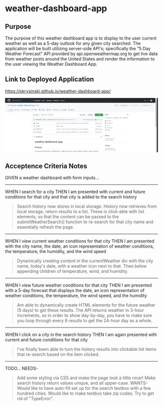 # weather-dashboard-app

## Purpose

The purpose of this weather dashboard app is to display to the user current weather as well as a 5-day outlook for any given city searched.  The application will be built utilizing server-side API's; specifically the "5 Day Weather Forecast" API provided by api.openweathermap.org to get live data from weather posts around the United States and render the information to the user viewing the Weather Dashboard App.

## Link to Deployed Application

https://pkrysinski.github.io/weather-dashboard-app/

![Alt text](https://github.com/Pkrysinski/weather-dashboard-app/blob/main/assets/images/github-screenshot.PNG)

## Acceptence Criteria Notes

GIVEN a weather dashboard with form inputs...

- - - - -
WHEN I search for a city
THEN I am presented with current and future conditions for that city and that city is added to the search history
>Search history now stores in local storage.
>History now retrieves from local storage, return results to a list.  These is click-able with list elements, so that the content can be passed to the submitWeatherSearch() function to re-search for that city name and essentially refresh the page.

- - - - -
WHEN I view current weather conditions for that city
THEN I am presented with the city name, the date, an icon representation of weather conditions, the temperature, the humidity, and the wind speed
>Dynamically creating content in the currentWeather div with the city name, today's date, with a weather icon next to that.  Then below appending children of temperature, wind, and humidity.

- - - - -
WHEN I view future weather conditions for that city
THEN I am presented with a 5-day forecast that displays the date, an icon representation of weather conditions, the temperature, the wind speed, and the humidity
>Am able to dynamically create HTML elements for the future weather (5 days) to get these results.  The API returns weather in 3-hour increments, so in order to show day-by-day, you have to make sure you loop through every 8 results to get the 24-hour day as a whole.

- - - - -
WHEN I click on a city in the search history
THEN I am again presented with current and future conditions for that city
>I've finally been able to turn the history results into clickable list items that re-search based on the item clicked.

- - - - -
TODO...
NEEDS-
>Add some styling via CSS and make the page look a little nicer!
>Make search history return values unique, and all upper-case.
WANTS-
>Would like to have auto-fill set up for the search textbox with a few hundred cities.
>Would like to make textbox take zip codes.
>Try to get rid of "TypeError".
